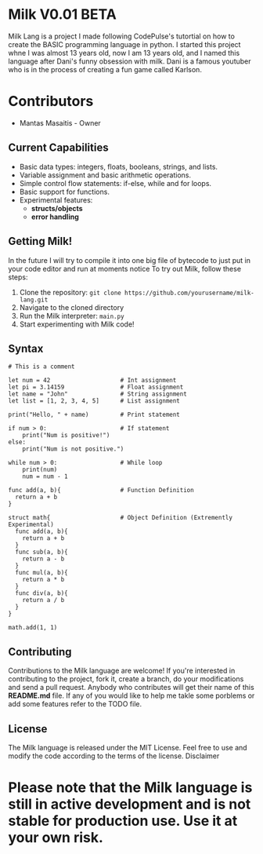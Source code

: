 # Milk V0.01 BETA

Milk Lang is a project I made following CodePulse's tutortial on how to create the BASIC programming language in python.
I started this project whne I was almost 13 years old, now I am 13 years old, and I named this language after Dani's funny obsession with milk.
Dani is a famous youtuber who is in the process of creating a fun game called Karlson.

# Contributors

* Mantas Masaitis - Owner

## Current Capabilities

- Basic data types: integers, floats, booleans, strings, and lists.
- Variable assignment and basic arithmetic operations.
- Simple control flow statements: if-else, while and for loops.
- Basic support for functions.
- Experimental features:
    - **structs/objects**
    - **error handling**

## Getting Milk!

In the future I will try to compile it into one big file of bytecode to just put in your code editor and run at moments notice
To try out Milk, follow these steps:

1. Clone the repository: `git clone https://github.com/yourusername/milk-lang.git`
2. Navigate to the cloned directory
3. Run the Milk interpreter: `main.py`
4. Start experimenting with Milk code!

## Syntax

```milk
# This is a comment

let num = 42                    # Int assignment
let pi = 3.14159                # Float assignment
let name = "John"               # String assignment
let list = [1, 2, 3, 4, 5]      # List assignment

print("Hello, " + name)         # Print statement

if num > 0:                     # If statement
    print("Num is positive!")
else:
    print("Num is not positive.")

while num > 0:                  # While loop
    print(num)
    num = num - 1

func add(a, b){                 # Function Definition
  return a + b
}

struct math{                    # Object Definition (Extremently Experimental)
  func add(a, b){
    return a + b
  }
  func sub(a, b){
    return a - b
  }
  func mul(a, b){
    return a * b
  }
  func div(a, b){
    return a / b
  }
}

math.add(1, 1)
```

## Contributing

Contributions to the Milk language are welcome!
If you're interested in contributing to the project, fork it, create a branch, do your modifications and send a pull request.
Anybody who contributes will get their name of this **README.md** file.
If any of you would like to help me takle some porblems or add some features refer to the TODO file.


## License

The Milk language is released under the MIT License. Feel free to use and modify the code according to the terms of the license.
Disclaimer

# Please note that the Milk language is still in active development and is not stable for production use. Use it at your own risk.
